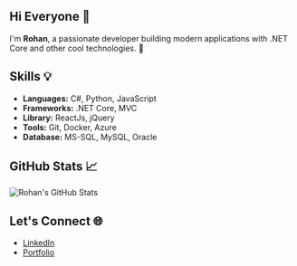 ## Hi Everyone 👋
I'm **Rohan**, a passionate developer building modern applications with .NET Core and other cool technologies. 🌟

## Skills 💡
- **Languages:** C#, Python, JavaScript
- **Frameworks:** .NET Core, MVC
- **Library:** ReactJs, jQuery
- **Tools:** Git, Docker, Azure
- **Database:** MS-SQL, MySQL, Oracle

## GitHub Stats 📈
![Rohan's GitHub Stats](https://github-readme-stats.vercel.app/api?username=rohanpin1&show_icons=true&theme=radical)

## Let's Connect 🌐
- [LinkedIn](https://www.linkedin.com/in/rohan-kumawat-7b4a68247/)
- [Portfolio](https://rrohankumawat.github.io/portfolio)
<!--
**rohanpin1/rohanpin1** is a ✨ _special_ ✨ repository because its `README.md` (this file) appears on your GitHub profile.

Here are some ideas to get you started:

- 🔭 I’m currently working on ...
- 🌱 I’m currently learning ...
- 👯 I’m looking to collaborate on ...
- 🤔 I’m looking for help with ...
- 💬 Ask me about ...
- 📫 How to reach me: ...
- 😄 Pronouns: ...
- ⚡ Fun fact: ...
-->
